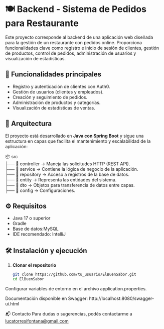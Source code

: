 # 🍽️ Backend - Sistema de Pedidos para Restaurante

Este proyecto corresponde al backend de una aplicación web diseñada para la gestión de un restaurante con pedidos online. Proporciona funcionalidades clave como registro e inicio de sesión de clientes, gestión de productos, control de pedidos, administración de usuarios y visualización de estadísticas.

## 🚀 Funcionalidades principales

- Registro y autenticación de clientes con Auth0.
- Gestión de usuarios (clientes y empleados).
- Creación y seguimiento de pedidos.
- Administración de productos y categorías.
- Visualización de estadísticas de ventas.

## 🧱 Arquitectura

El proyecto está desarrollado en **Java con Spring Boot** y sigue una estructura en capas que facilita el mantenimiento y escalabilidad de la aplicación:

📦 src  
├── 📁 controller → Maneja las solicitudes HTTP (REST API).  
├── 📁 service → Contiene la lógica de negocio de la aplicación.  
├── 📁 repository → Acceso a registros de la base de datos.  
├── 📁 entity → Representa las entidades del sistema.   
├── 📁 dto → Objetos para transferencia de datos entre capas.  
├── 📁 config → Configuraciones.  

## ⚙️ Requisitos

- Java 17 o superior  
- Gradle  
- Base de datos:MySQL
- IDE recomendado: IntelliJ

## 🛠️ Instalación y ejecución

1. **Clonar el repositorio**
   ```bash
   git clone https://github.com/tu_usuario/ElBuenSabor.git
   cd ElBuenSabor
Configurar variables de entorno en el archivo application.properties.

Documentación disponible en Swagger: http://localhost:8080/swagger-ui.html  

📬 Contacto
Para dudas o sugerencias, podés contactarme a lucatorresifontana@gmail.com

